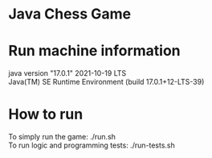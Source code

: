 # Java Chess Game

# Run machine information 
java version "17.0.1" 2021-10-19 LTS  
Java(TM) SE Runtime Environment (build 17.0.1+12-LTS-39)

# How to run
To simply run the game: ./run.sh  
To run logic and programming tests: ./run-tests.sh
